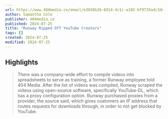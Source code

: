 ```yaml
---
url: https://www.404media.co/email/e3836b26-6914-4c1c-a102-bf9735adc3de/
author: Samantha Cole
publisher: 404media.co
published: 2024-07-25
title: "Runway Ripped Off YouTube Creators"
tags: []
created: 2024-07-25
modified: 2024-07-25
---
```


## Highlights

> There was a company-wide effort to compile videos into spreadsheets to serve as training, a former Runway employee told 404 Media. After the list of videos was compiled, Runway scraped the videos using open-source software, specifically YouTube-DL, which has a proxy configuration option. Runway purchased proxies from a provider, the source said, which gives customers an IP address that routes requests for downloads through, in order to not get blocked by YouTube.

